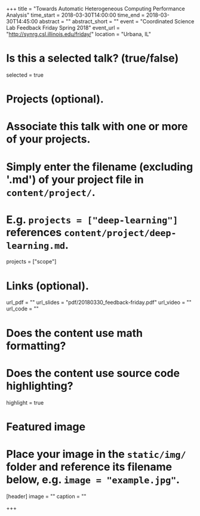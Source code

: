 +++
title = "Towards Automatic Heterogeneous Computing Performance Analysis"
time_start = 2018-03-30T14:00:00
time_end = 2018-03-30T14:45:00
abstract = ""
abstract_short = ""
event = "Coordinated Science Lab Feedback Friday Spring 2018"
event_url = "http://synrg.csl.illinois.edu/friday/"
location = "Urbana, IL"

# Is this a selected talk? (true/false)
selected = true

# Projects (optional).
#   Associate this talk with one or more of your projects.
#   Simply enter the filename (excluding '.md') of your project file in `content/project/`.
#   E.g. `projects = ["deep-learning"]` references `content/project/deep-learning.md`.
projects = ["scope"]

# Links (optional).
url_pdf = ""
url_slides = "pdf/20180330_feedback-friday.pdf"
url_video = ""
url_code = ""

# Does the content use math formatting?


# Does the content use source code highlighting?
highlight = true


# Featured image
# Place your image in the `static/img/` folder and reference its filename below, e.g. `image = "example.jpg"`.
[header]
image = ""
caption = ""

+++

